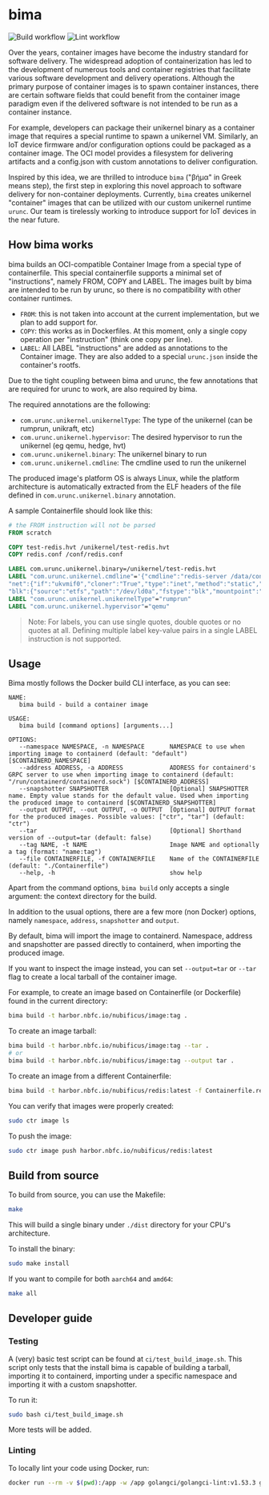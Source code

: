 # bima

![Build workflow](https://github.com/nubificus/bima/actions/workflows/build.yml/badge.svg)
![Lint workflow](https://github.com/nubificus/bima/actions/workflows/lint.yml/badge.svg)

Over the years, container images have become the industry standard for software delivery. The widespread adoption of containerization has led to the development of numerous tools and container registries that facilitate various software development and delivery operations. Although the primary purpose of container images is to spawn container instances, there are certain software fields that could benefit from the container image paradigm even if the delivered software is not intended to be run as a container instance.

For example, developers can package their unikernel binary as a container image that requires a special runtime to spawn a unikernel VM. Similarly, an IoT device firmware and/or configuration options could be packaged as a container image. The OCI model provides a filesystem for delivering artifacts and a config.json with custom annotations to deliver configuration.

Inspired by this idea, we are thrilled to introduce `bima` ("βήμα" in Greek means step), the first step in exploring this novel approach to software delivery for non-container deployments. Currently, `bima` creates unikernel "container" images that can be utilized with our custom unikernel runtime `urunc`. Our team is tirelessly working to introduce support for IoT devices in the near future.

## How bima works

bima builds an OCI-compatible Container Image from a special type of containerfile. This special containerfile supports
a minimal set of "instructions", namely FROM, COPY and LABEL. The images built by bima are intended to be run by urunc,
so there is no compatibility with other container runtimes.

- `FROM`: this is not taken into account at the current implementation, but we plan to add support for.
- `COPY`: this works as in Dockerfiles. At this moment, only a single copy operation per "instruction" (think one copy per line).
- `LABEL`: All LABEL "instructions" are added as annotations to the Container image. They are also added to a special `urunc.json` inside the container's rootfs.

Due to the tight coupling between bima and urunc, the few annotations that are required for urunc to work, are also required by bima.

The required annotations are the following:

- `com.urunc.unikernel.unikernelType`: The type of the unikernel (can be rumprun, unikraft, etc)
- `com.urunc.unikernel.hypervisor`: The desired hypervisor to run the unikernel (eg qemu, hedge, hvt)
- `com.urunc.unikernel.binary`: The unikernel binary to run
- `com.urunc.unikernel.cmdline`: The cmdline used to run the unikernel

The produced image's platform OS is always Linux, while the platform architecture is automatically extracted from the ELF headers of the file defined in `com.urunc.unikernel.binary` annotation.

A sample Containerfile should look like this:

```Dockerfile
# the FROM instruction will not be parsed
FROM scratch

COPY test-redis.hvt /unikernel/test-redis.hvt
COPY redis.conf /conf/redis.conf

LABEL com.urunc.unikernel.binary=/unikernel/test-redis.hvt
LABEL "com.urunc.unikernel.cmdline"='{"cmdline":"redis-server /data/conf/redis.conf",\
"net":{"if":"ukvmif0","cloner":"True","type":"inet","method":"static","addr":"10.0.66.2","mask":"24","gw":"10.0.66.1"},\
"blk":{"source":"etfs","path":"/dev/ld0a","fstype":"blk","mountpoint":"/data"}}'
LABEL "com.urunc.unikernel.unikernelType"="rumprun"
LABEL "com.urunc.unikernel.hypervisor"="qemu"
```

> Note: For labels, you can use single quotes, double quotes or no quotes at all. Defining multiple label key-value pairs in a single LABEL instruction is not supported.

## Usage

Bima mostly follows the Docker build CLI interface, as you can see:

```
NAME:
   bima build - build a container image

USAGE:
   bima build [command options] [arguments...]

OPTIONS:
   --namespace NAMESPACE, -n NAMESPACE       NAMESPACE to use when importing image to containerd (default: "default") [$CONTAINERD_NAMESPACE]
   --address ADDRESS, -a ADDRESS             ADDRESS for containerd's GRPC server to use when importing image to containerd (default: "/run/containerd/containerd.sock") [$CONTAINERD_ADDRESS]
   --snapshotter SNAPSHOTTER                 [Optional] SNAPSHOTTER name. Empty value stands for the default value. Used when importing the produced image to containerd [$CONTAINERD_SNAPSHOTTER]
   --output OUTPUT, --out OUTPUT, -o OUTPUT  [Optional] OUTPUT format for the produced images. Possible values: ["ctr", "tar"] (default: "ctr")
   --tar                                     [Optional] Shorthand version of --output=tar (default: false)
   --tag NAME, -t NAME                       Image NAME and optionally a tag (format: "name:tag")
   --file CONTAINERFILE, -f CONTAINERFILE    Name of the CONTAINERFILE  (default: "./Containerfile")
   --help, -h                                show help
```

Apart from the command options, `bima build` only accepts a single argument: the context directory for the build.

In addition to the usual options, there are a few more (non Docker) options, namely `namespace`, `address`, `snapshotter` and `output`. 

By default, bima will import the image to containerd. Namespace, address and snapshotter are passed directly to containerd, when importing the produced image.

If you want to inspect the image instead, you can set `--output=tar` or `--tar` flag to create a local tarball of the container image.

For example, to create an image based on Containerfile (or Dockerfile) found in the current directory:

```bash
bima build -t harbor.nbfc.io/nubificus/image:tag .
```
To create an image tarball:

```bash
bima build -t harbor.nbfc.io/nubificus/image:tag --tar .
# or
bima build -t harbor.nbfc.io/nubificus/image:tag --output tar .
```

To create an image from a different Containerfile:

```bash
bima build -t harbor.nbfc.io/nubificus/redis:latest -f Containerfile.redis .
```

You can verify that images were properly created:

```bash
sudo ctr image ls
```

To push the image:

```bash
sudo ctr image push harbor.nbfc.io/nubificus/redis:latest
```

## Build from source

To build from source, you can use the Makefile:

```bash
make
```

This will build a single binary under `./dist` directory for your CPU's architecture.

To install the binary:

```bash
sudo make install
```

If you want to compile for both `aarch64` and `amd64`:

```bash
make all
```

## Developer guide

### Testing

A (very) basic test script can be found at `ci/test_build_image.sh`. This script only tests that the install bima is capable of building a tarball, importing it to containerd, importing under a specific namespace and importing it with a custom snapshotter.

To run it:

```bash
sudo bash ci/test_build_image.sh
```

More tests will be added.

### Linting

To locally lint your code using Docker, run:

```bash
docker run --rm -v $(pwd):/app -w /app golangci/golangci-lint:v1.53.3 golangci-lint run -v --timeout=5m
```
